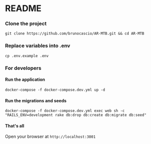 # README

### Clone the project

`git clone https://github.com/brunocascio/AR-MTB.git && cd AR-MTB`

### Replace variables into .env

`cp .env.example .env`

### For developers

#### Run the application

`docker-compose -f docker-compose.dev.yml up -d`

#### Run the migrations and seeds

`docker-compose -f docker-compose.dev.yml exec web sh -c "RAILS_ENV=development rake db:drop db:create db:migrate db:seed"`

#### That's all

Open your browser at `http://localhost:3001`
